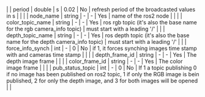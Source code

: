 | | period            | double  | s | 0.02 | No  | refresh period of the broadcasted values in s                                                                                                                                       |                               |
| | node_name         | string  | - | -    | Yes | name of the ros2 node                                                                                                                                                               |                               |
| | color_topic_name  | string  | - | -    | Yes | ros rgb topic (it's also the base name for the rgb camera_info topic)                                                                                                               | must start with a leading '/' |
| | depth_topic_name  | string  | - | -    | Yes | ros depth topic (it's also the base name for the depth camera_info topic)                                                                                                           | must start with a leading '/' |
| | force_info_synch  | int     | - | 0    | No  | if 1, it forces synching images time stamp with and cameras time stamp                                                                                                              |                               |
| | depth_frame_id    | string  | - | -    | Yes | The depth image frame                                                                                                                                                               |                               |
| | color_frame_id    | string  | - | -    | Yes | The color image frame                                                                                                                                                               |                               |
| | pub_status_topic  | int     | - | 0    | No  | If 1 a topic publishing 0 if no image has been published on ros2 topic, 1 if only the RGB image is bein published, 2 for only the depth image, and 3 for both images will be opened |                               |